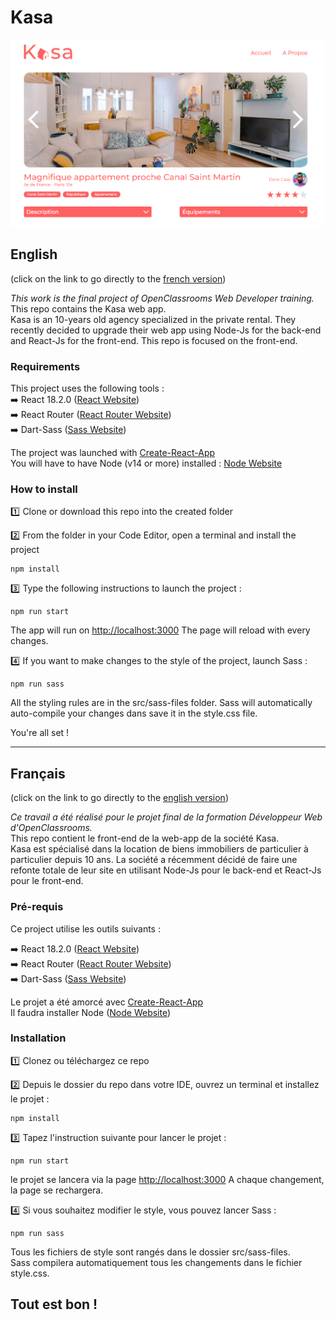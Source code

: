 # Kasa

<img width="500" alt="ImageWebsite" src="https://github.com/Patariom/kasa/blob/dev/public/cover%20img/ImageWebsite.PNG?raw=true">

## English

(click on the link to go directly to the [french version](#français))

_This work is the final project of OpenClassrooms Web Developer training._  
This repo contains the Kasa web app.  
Kasa is an 10-years old agency specialized in the private rental. They recently decided to upgrade their web app using Node-Js for the back-end and React-Js for the front-end.
This repo is focused on the front-end.

### Requirements

This project uses the following tools :  
:arrow_right: React 18.2.0 ([React Website](https://reactjs.org/))  
:arrow_right: React Router ([React Router Website](https://reactrouter.com/en/main))  
:arrow_right: Dart-Sass ([Sass Website](https://sass-lang.com/dart-sass))  

The project was launched with [Create-React-App](https://github.com/facebook/create-react-app)  
You will have to have Node (v14 or more) installed : [Node Website](https://nodejs.org/fr/)  

### How to install

:one: Clone or download this repo into the created folder

:two: From the folder in your Code Editor, open a terminal and install the project

```
npm install
```

:three: Type the following instructions to launch the project :

```
npm run start
```

The app will run on [http://localhost:3000](http://localhost:3000)
The page will reload with every changes.

:four: If you want to make changes to the style of the project, launch Sass :

```
npm run sass
```

All the styling rules are in the src/sass-files folder. Sass will automatically auto-compile your changes dans save it in the style.css file.

You're all set !

---

## Français

(click on the link to go directly to the [english version](#english))

_Ce travail a été réalisé pour le projet final de la formation Développeur Web d'OpenClassrooms._  
This repo contient le front-end de la web-app de la société Kasa.  
Kasa est spécialisé dans la location de biens immobiliers de particulier à particulier depuis 10 ans. La société a récemment décidé de faire une refonte totale de leur site en utilisant Node-Js pour le back-end et React-Js pour le front-end.

### Pré-requis

Ce project utilise les outils suivants :  

:arrow_right: React 18.2.0 ([React Website](https://reactjs.org/))  
:arrow_right: React Router ([React Router Website](https://reactrouter.com/en/main))  
:arrow_right: Dart-Sass ([Sass Website](https://sass-lang.com/dart-sass))  

Le projet a été amorcé avec [Create-React-App](https://github.com/facebook/create-react-app)  
Il faudra installer Node ([Node Website](https://nodejs.org/fr/))  

### Installation

:one: Clonez ou téléchargez ce repo

:two: Depuis le dossier du repo dans votre IDE, ouvrez un terminal et installez le projet :

```
npm install
```

:three: Tapez l'instruction suivante pour lancer le projet :

```
npm run start
```

le projet se lancera via la page [http://localhost:3000](http://localhost:3000)
A chaque changement, la page se rechargera.

:four: Si vous souhaitez modifier le style, vous pouvez lancer Sass :

```
npm run sass
```

Tous les fichiers de style sont rangés dans le dossier src/sass-files.  
Sass compilera automatiquement tous les changements dans le fichier style.css.

Tout est bon !
---


